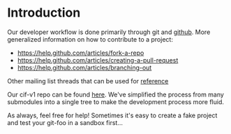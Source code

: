 

# Introduction #

Our developer workflow is done primarily through git and [github](https://github.com). More generalized information on how to contribute to a project:

  * https://help.github.com/articles/fork-a-repo
  * https://help.github.com/articles/creating-a-pull-request
  * https://help.github.com/articles/branching-out

Other mailing list threads that can be used for [reference](https://groups.google.com/forum/?fromgroups#!tags/ci-framework/developer)

Our cif-v1 repo can be found [here](https://github.com/collectiveintel/cif-v1). We've simplified the process from many submodules into a single tree to make the development process more fluid.

As always, feel free for help! Sometimes it's easy to create a fake project and test your git-foo in a sandbox first...